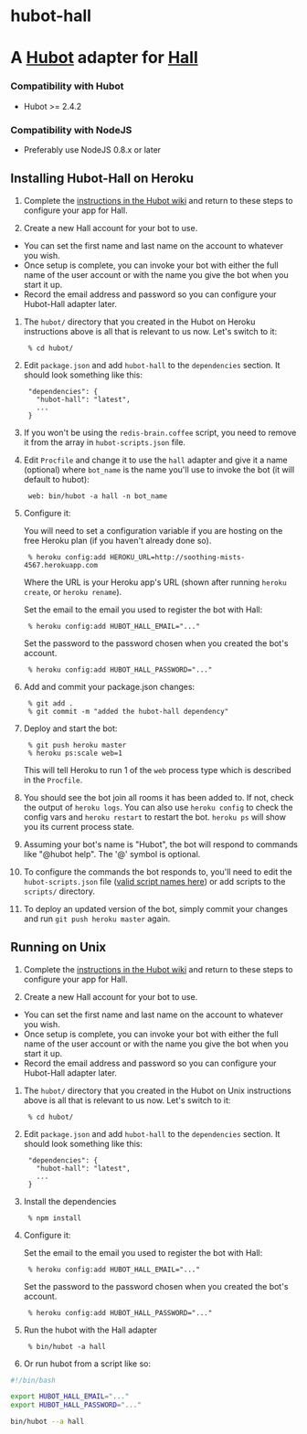 hubot-hall
==========

# A [Hubot](https://github.com/github/hubot) adapter for [Hall](https://hall.com)

### Compatibility with Hubot

 * Hubot >= 2.4.2

### Compatibility with NodeJS

 * Preferably use NodeJS 0.8.x or later

## Installing Hubot-Hall on Heroku

1. Complete the [instructions in the Hubot wiki](https://github.com/github/hubot/wiki/Deploying-Hubot-onto-Heroku) and return to these steps to configure your app for Hall.

1. Create a new Hall account for your bot to use.
 * You can set the first name and last name on the account to whatever you wish.
 * Once setup is complete, you can invoke your bot with either the full name of the user account or with the name you give the bot when you start it up.
 * Record the email address and password so you can configure your Hubot-Hall adapter later.


1. The `hubot/` directory that you created in the Hubot on Heroku instructions above is all that is relevant to us now. Let's switch to it:

        % cd hubot/

1. Edit `package.json` and add `hubot-hall` to the `dependencies` section. It should look something like this:

        "dependencies": {
          "hubot-hall": "latest",
          ...
        }

1. If you won't be using the `redis-brain.coffee` script, you need to remove it from the array in `hubot-scripts.json` file.

1. Edit `Procfile` and change it to use the `hall` adapter and give it a name (optional) where `bot_name` is the name you'll use to invoke the bot (it will default to hubot):

        web: bin/hubot -a hall -n bot_name

1. Configure it:

      You will need to set a configuration variable if you are hosting on the free Heroku plan (if you haven't already done so).

        % heroku config:add HEROKU_URL=http://soothing-mists-4567.herokuapp.com

      Where the URL is your Heroku app's URL (shown after running `heroku create`, or `heroku rename`).

      Set the email to the email you used to register the bot with Hall:

        % heroku config:add HUBOT_HALL_EMAIL="..."

      Set the password to the password chosen when you created the bot's account.

        % heroku config:add HUBOT_HALL_PASSWORD="..."
		
1. Add and commit your package.json changes:

        % git add .
		% git commit -m "added the hubot-hall dependency"

1. Deploy and start the bot:

        % git push heroku master
        % heroku ps:scale web=1

      This will tell Heroku to run 1 of the `web` process type which is described in the `Procfile`.

1. You should see the bot join all rooms it has been added to. If not, check the output of `heroku logs`. You can also use `heroku config` to check the config vars and `heroku restart` to restart the bot. `heroku ps` will show you its current process state.

1. Assuming your bot's name is "Hubot", the bot will respond to commands like "@hubot help".  The '@' symbol is optional.

1. To configure the commands the bot responds to, you'll need to edit the `hubot-scripts.json` file ([valid script names here](https://github.com/github/hubot-scripts/tree/master/src/scripts)) or add scripts to the `scripts/` directory.

1. To deploy an updated version of the bot, simply commit your changes and run `git push heroku master` again.

## Running on Unix

1. Complete the [instructions in the Hubot wiki](https://github.com/github/hubot/wiki/Deploying-Hubot-onto-Unix) and return to these steps to configure your app for Hall.

1. Create a new Hall account for your bot to use.
 * You can set the first name and last name on the account to whatever you wish.
 * Once setup is complete, you can invoke your bot with either the full name of the user account or with the name you give the bot when you start it up.
 * Record the email address and password so you can configure your Hubot-Hall adapter later.

1. The `hubot/` directory that you created in the Hubot on Unix instructions above is all that is relevant to us now. Let's switch to it:

        % cd hubot/

1. Edit `package.json` and add `hubot-hall` to the `dependencies` section. It should look something like this:

        "dependencies": {
          "hubot-hall": "latest",
          ...
        }

1. Install the dependencies

        % npm install

1. Configure it:

      Set the email to the email you used to register the bot with Hall:

        % heroku config:add HUBOT_HALL_EMAIL="..."

      Set the password to the password chosen when you created the bot's account.

        % heroku config:add HUBOT_HALL_PASSWORD="..."

1. Run the hubot with the Hall adapter

        % bin/hubot -a hall

1. Or run hubot from a script like so:

```bash
#!/bin/bash

export HUBOT_HALL_EMAIL="..."
export HUBOT_HALL_PASSWORD="..."

bin/hubot --a hall
```